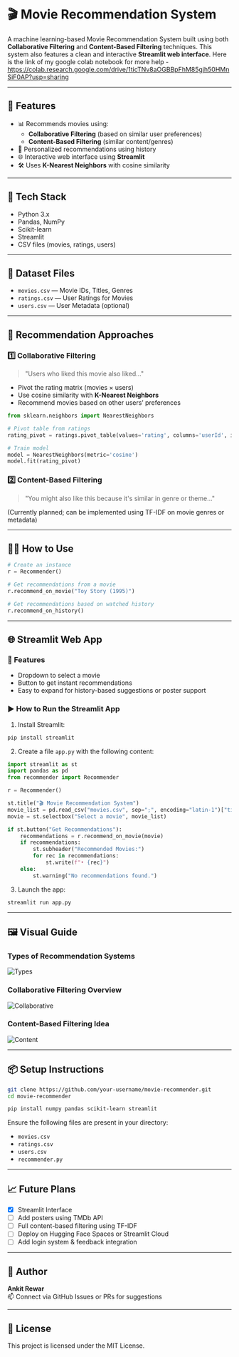 # 🎬 Movie Recommendation System

A machine learning-based Movie Recommendation System built using both **Collaborative Filtering** and **Content-Based Filtering** techniques. This system also features a clean and interactive **Streamlit web interface**.
Here is the link of my google colab notebook for more help - https://colab.research.google.com/drive/1ticTNv8aOGBBpFhM85gjh50HMnSiF0AP?usp=sharing

---

## 🚀 Features

- 📊 Recommends movies using:
  - **Collaborative Filtering** (based on similar user preferences)
  - **Content-Based Filtering** (similar content/genres)
- 🧠 Personalized recommendations using history
- 🌐 Interactive web interface using **Streamlit**
- 🛠️ Uses **K-Nearest Neighbors** with cosine similarity

---

## 🧰 Tech Stack

- Python 3.x
- Pandas, NumPy
- Scikit-learn
- Streamlit
- CSV files (movies, ratings, users)

---

## 📁 Dataset Files

- `movies.csv` — Movie IDs, Titles, Genres  
- `ratings.csv` — User Ratings for Movies  
- `users.csv` — User Metadata (optional)

---

## 🧠 Recommendation Approaches

### 1️⃣ Collaborative Filtering

> "Users who liked this movie also liked..."

- Pivot the rating matrix (movies × users)
- Use cosine similarity with **K-Nearest Neighbors**
- Recommend movies based on other users’ preferences

```python
from sklearn.neighbors import NearestNeighbors

# Pivot table from ratings
rating_pivot = ratings.pivot_table(values='rating', columns='userId', index='movieId').fillna(0)

# Train model
model = NearestNeighbors(metric='cosine')
model.fit(rating_pivot)
```

### 2️⃣ Content-Based Filtering

> "You might also like this because it's similar in genre or theme..."

(Currently planned; can be implemented using TF-IDF on movie genres or metadata)

---

## 🧑‍💻 How to Use

```python
# Create an instance
r = Recommender()

# Get recommendations from a movie
r.recommend_on_movie("Toy Story (1995)")

# Get recommendations based on watched history
r.recommend_on_history()
```

---

## 🌐 Streamlit Web App

### 🎯 Features

- Dropdown to select a movie  
- Button to get instant recommendations  
- Easy to expand for history-based suggestions or poster support

### ▶️ How to Run the Streamlit App

1. Install Streamlit:

```bash
pip install streamlit
```

2. Create a file `app.py` with the following content:

```python
import streamlit as st
import pandas as pd
from recommender import Recommender

r = Recommender()

st.title("🎬 Movie Recommendation System")
movie_list = pd.read_csv("movies.csv", sep=";", encoding="latin-1")["title"].tolist()
movie = st.selectbox("Select a movie", movie_list)

if st.button("Get Recommendations"):
    recommendations = r.recommend_on_movie(movie)
    if recommendations:
        st.subheader("Recommended Movies:")
        for rec in recommendations:
            st.write(f"• {rec}")
    else:
        st.warning("No recommendations found.")
```

3. Launch the app:

```bash
streamlit run app.py
```

---

## 🖼️ Visual Guide

### Types of Recommendation Systems  
![Types](https://miro.medium.com/max/998/1*O_GU8xLVlFx8WweIzKNCNw.png)

### Collaborative Filtering Overview  
![Collaborative](https://miro.medium.com/max/1313/1*Qkv3n2Wt9xBmvel_Ee9QGA.png)

### Content-Based Filtering Idea  
![Content](https://miro.medium.com/max/792/1*P63ZaFHlssabl34XbJgong.jpeg)

---

## 📦 Setup Instructions

```bash
git clone https://github.com/your-username/movie-recommender.git
cd movie-recommender

pip install numpy pandas scikit-learn streamlit
```

Ensure the following files are present in your directory:
- `movies.csv`
- `ratings.csv`
- `users.csv`
- `recommender.py`

---

## 📈 Future Plans

- [x] Streamlit Interface  
- [ ] Add posters using TMDb API  
- [ ] Full content-based filtering using TF-IDF  
- [ ] Deploy on Hugging Face Spaces or Streamlit Cloud  
- [ ] Add login system & feedback integration  

---

## 🙋 Author

**Ankit Rewar**  
📫 Connect via GitHub Issues or PRs for suggestions

---

## 📜 License

This project is licensed under the MIT License.
